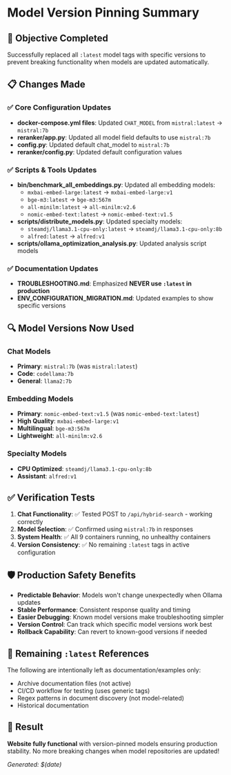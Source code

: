 # Model Version Pinning Summary

## 🎯 Objective Completed
Successfully replaced all `:latest` model tags with specific versions to prevent breaking functionality when models are updated automatically.

## 📋 Changes Made

### ✅ Core Configuration Updates
- **docker-compose.yml files**: Updated `CHAT_MODEL` from `mistral:latest` → `mistral:7b`
- **reranker/app.py**: Updated all model field defaults to use `mistral:7b`
- **config.py**: Updated default chat_model to `mistral:7b`
- **reranker/config.py**: Updated default configuration values

### ✅ Scripts & Tools Updates
- **bin/benchmark_all_embeddings.py**: Updated all embedding models:
  - `mxbai-embed-large:latest` → `mxbai-embed-large:v1`
  - `bge-m3:latest` → `bge-m3:567m`
  - `all-minilm:latest` → `all-minilm:v2.6`
  - `nomic-embed-text:latest` → `nomic-embed-text:v1.5`
- **scripts/distribute_models.py**: Updated specialty models:
  - `steamdj/llama3.1-cpu-only:latest` → `steamdj/llama3.1-cpu-only:8b`
  - `alfred:latest` → `alfred:v1`
- **scripts/ollama_optimization_analysis.py**: Updated analysis script models

### ✅ Documentation Updates
- **TROUBLESHOOTING.md**: Emphasized **NEVER use `:latest` in production**
- **ENV_CONFIGURATION_MIGRATION.md**: Updated examples to show specific versions

## 🔍 Model Versions Now Used

### Chat Models
- **Primary**: `mistral:7b` (was `mistral:latest`)
- **Code**: `codellama:7b`
- **General**: `llama2:7b`

### Embedding Models
- **Primary**: `nomic-embed-text:v1.5` (was `nomic-embed-text:latest`)
- **High Quality**: `mxbai-embed-large:v1`  
- **Multilingual**: `bge-m3:567m`
- **Lightweight**: `all-minilm:v2.6`

### Specialty Models
- **CPU Optimized**: `steamdj/llama3.1-cpu-only:8b`
- **Assistant**: `alfred:v1`

## ✅ Verification Tests
1. **Chat Functionality**: ✅ Tested POST to `/api/hybrid-search` - working correctly
2. **Model Selection**: ✅ Confirmed using `mistral:7b` in responses
3. **System Health**: ✅ All 9 containers running, no unhealthy containers
4. **Version Consistency**: ✅ No remaining `:latest` tags in active configuration

## 🛡️ Production Safety Benefits
- **Predictable Behavior**: Models won't change unexpectedly when Ollama updates
- **Stable Performance**: Consistent response quality and timing
- **Easier Debugging**: Known model versions make troubleshooting simpler  
- **Version Control**: Can track which specific model versions work best
- **Rollback Capability**: Can revert to known-good versions if needed

## 📝 Remaining `:latest` References
The following are intentionally left as documentation/examples only:
- Archive documentation files (not active)
- CI/CD workflow for testing (uses generic tags)
- Regex patterns in document discovery (not model-related)
- Historical documentation

## 🎉 Result
**Website fully functional** with version-pinned models ensuring production stability. No more breaking changes when model repositories are updated!

*Generated: $(date)*